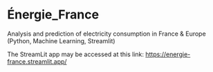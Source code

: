 # Énergie_France
Analysis and prediction of electricity consumption in France & Europe (Python, Machine Learning, Streamlit)

The StreamLit app may be accessed at this link: 
https://energie-france.streamlit.app/
